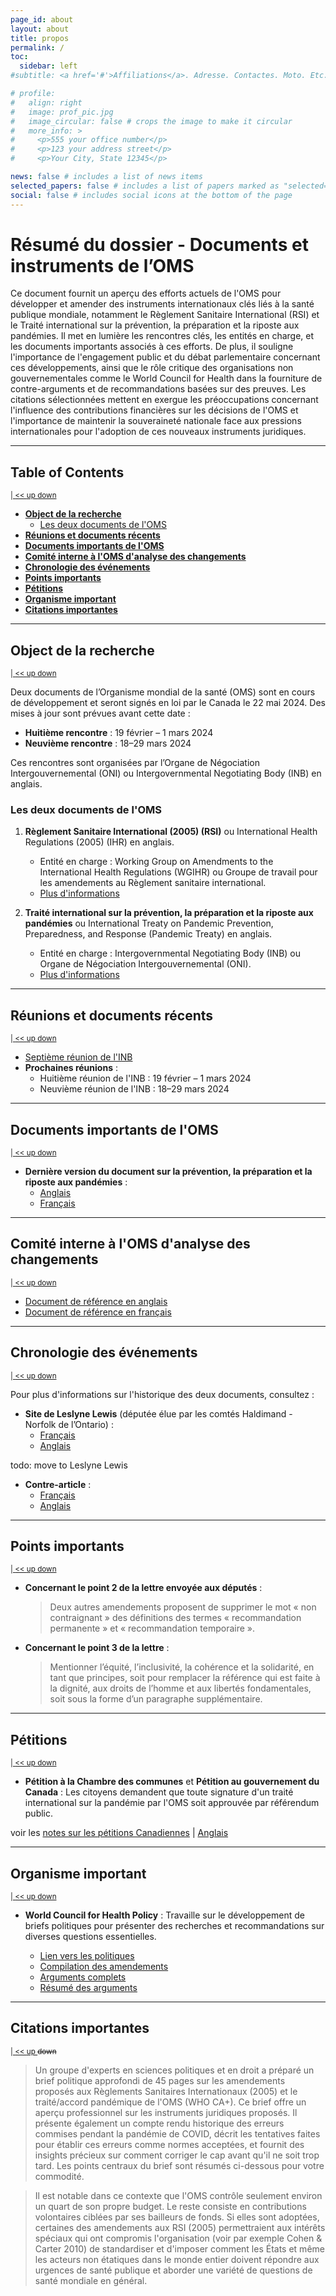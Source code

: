 ```yaml
---
page_id: about
layout: about
title: propos
permalink: /
toc:
  sidebar: left
#subtitle: <a href='#'>Affiliations</a>. Adresse. Contactes. Moto. Etc.

# profile:
#   align: right
#   image: prof_pic.jpg
#   image_circular: false # crops the image to make it circular
#   more_info: >
#     <p>555 your office number</p>
#     <p>123 your address street</p>
#     <p>Your City, State 12345</p>

news: false # includes a list of news items
selected_papers: false # includes a list of papers marked as "selected={true}"
social: false # includes social icons at the bottom of the page
---
```



# Résumé du dossier - Documents et instruments de l’OMS
<!-- #region -->
<!-- @#résumé-du-dossier---documents-et-instruments-de-l’oms -->
<!-- #endregion -->

Ce document fournit un aperçu des efforts actuels de l'OMS pour développer et amender des instruments internationaux clés liés à la santé publique mondiale, notamment le Règlement Sanitaire International (RSI) et le Traité international sur la prévention, la préparation et la riposte aux pandémies. Il met en lumière les rencontres clés, les entités en charge, et les documents importants associés à ces efforts. De plus, il souligne l'importance de l'engagement public et du débat parlementaire concernant ces développements, ainsi que le rôle critique des organisations non gouvernementales comme le World Council for Health dans la fourniture de contre-arguments et de recommandations basées sur des preuves. Les citations sélectionnées mettent en exergue les préoccupations concernant l'influence des contributions financières sur les décisions de l'OMS et l'importance de maintenir la souveraineté nationale face aux pressions internationales pour l'adoption de ces nouveaux instruments juridiques.


---
## Table of Contents
<!-- #region -->
<sup>[ | ](#résumé-du-dossier---documents-et-instruments-de-l’oms)[ << ](#table-of-contents)[ up ](#résumé-du-dossier---documents-et-instruments-de-l’oms)[ down ](#object-de-la-recherche)</sup>
<!-- #endregion -->
<!-- #region -->

- **[Object de la recherche](#object-de-la-recherche)**
  - [Les deux documents de l'OMS](#les-deux-documents-de-loms)
- **[Réunions et documents récents](#réunions-et-documents-récents)**
- **[Documents importants de l'OMS](#documents-importants-de-loms)**
- **[Comité interne à l'OMS d'analyse des changements](#comité-interne-à-loms-danalyse-des-changements)**
- **[Chronologie des événements](#chronologie-des-événements)**
- **[Points importants](#points-importants)**
- **[Pétitions](#pétitions)**
- **[Organisme important](#organisme-important)**
- **[Citations importantes](#citations-importantes)**
<!-- #endregion -->

---
## Object de la recherche
<!-- #region -->
<!-- @#object-de-la-recherche -->
<sup>[ | ](#résumé-du-dossier---documents-et-instruments-de-l’oms)[ << ](#table-of-contents)[ up ](#table-of-contents)[ down ](#réunions-et-documents-récents)</sup>
<!-- #endregion -->

Deux documents de l’Organisme mondial de la santé (OMS) sont en cours de développement et seront signés en loi par le Canada le 22 mai 2024. Des mises à jour sont prévues avant cette date :

- **Huitième rencontre** : 19 février – 1 mars 2024
- **Neuvième rencontre** : 18–29 mars 2024

Ces rencontres sont organisées par l’Organe de Négociation Intergouvernemental (ONI) ou Intergovernmental Negotiating Body (INB) en anglais.

### Les deux documents de l'OMS
<!-- #region -->
<!-- @#les-deux-documents-de-loms -->
<!-- #endregion -->

1. **Règlement Sanitaire International (2005) (RSI)** ou International Health Regulations (2005) (IHR) en anglais.
   - Entité en charge : Working Group on Amendments to the International Health Regulations (WGIHR) ou Groupe de travail pour les amendements au Règlement sanitaire international.
   - [Plus d'informations](https://apps.who.int/gb/wgihr/)

2. **Traité international sur la prévention, la préparation et la riposte aux pandémies** ou International Treaty on Pandemic Prevention, Preparedness, and Response (Pandemic Treaty) en anglais.
   - Entité en charge : Intergovernmental Negotiating Body (INB) ou Organe de Négociation Intergouvernemental (ONI).
   - [Plus d'informations](https://inb.who.int/)

---
## Réunions et documents récents
<!-- #region -->
<!-- @#réunions-et-documents-récents -->
<sup>[ | ](#résumé-du-dossier---documents-et-instruments-de-l’oms)[ << ](#table-of-contents)[ up ](#object-de-la-recherche)[ down ](#documents-importants-de-loms)</sup>
<!-- #endregion -->

- [Septième réunion de l'INB](https://apps.who.int/gb/inb/e/e_inb-7.html)
- **Prochaines réunions** :
  - Huitième réunion de l'INB : 19 février – 1 mars 2024
  - Neuvième réunion de l'INB : 18–29 mars 2024

---
## Documents importants de l'OMS
<!-- #region -->
<!-- @#documents-importants-de-loms -->
<sup>[ | ](#résumé-du-dossier---documents-et-instruments-de-l’oms)[ << ](#table-of-contents)[ up ](#réunions-et-documents-récents)[ down ](#comité-interne-à-loms-danalyse-des-changements)</sup>
<!-- #endregion -->

- **Dernière version du document sur la prévention, la préparation et la riposte aux pandémies** :
  - [Anglais](https://apps.who.int/gb/inb/pdf_files/inb7/A_INB7_3-en.pdf)
  - [Français](https://apps.who.int/gb/inb/pdf_files/inb7/A_INB7_3-fr.pdf)

---
## Comité interne à l'OMS d'analyse des changements
<!-- #region -->
<!-- @#comité-interne-à-loms-danalyse-des-changements -->
<sup>[ | ](#résumé-du-dossier---documents-et-instruments-de-l’oms)[ << ](#table-of-contents)[ up ](#documents-importants-de-loms)[ down ](#chronologie-des-événements)</sup>
<!-- #endregion -->

- [Document de référence en anglais](https://apps.who.int/gb/wgihr/pdf_files/wgihr2/A_WGIHR2_Reference_document-en.pdf)
- [Document de référence en français](https://apps.who.int/gb/wgihr/pdf_files/wgihr2/A_WGIHR2_Reference_document-fr.pdf)

---
## Chronologie des événements
<!-- #region -->
<!-- @#chronologie-des-événements -->
<sup>[ | ](#résumé-du-dossier---documents-et-instruments-de-l’oms)[ << ](#table-of-contents)[ up ](#comité-interne-à-loms-danalyse-des-changements)[ down ](#points-importants)</sup>
<!-- #endregion -->

Pour plus d'informations sur l'historique des deux documents, consultez :

- **Site de Leslyne Lewis** (députée élue par les comtés Haldimand - Norfolk de l’Ontario) :
  - [Français](https://leslynlewismp-ca.translate.goog/2024/01/17/the-who-pandemic-treaty/?_x_tr_sl=auto&_x_tr_tl=fr&_x_tr_hl=fr&_x_tr_pto=wapp)
  - [Anglais](https://leslynlewismp.ca/2024/01/17/the-who-pandemic-treaty/)

todo: move to Leslyne Lewis
- **Contre-article** :
  - [Français](https://www-cbc-ca.translate.goog/news/politics/leslyn-lewis-who-world-health-organization-pandemic-1.6460159?_x_tr_sl=auto&_x_tr_tl=fr&_x_tr_hl=fr&_x_tr_pto=wapp)
  - [Anglais](https://www.cbc.ca/news/politics/leslyn-lewis-who-world-health-organization-pandemic-1.6460159)


---
## Points importants
<!-- #region -->
<!-- @#points-importants -->
<sup>[ | ](#résumé-du-dossier---documents-et-instruments-de-l’oms)[ << ](#table-of-contents)[ up ](#chronologie-des-événements)[ down ](#pétitions)</sup>
<!-- #endregion -->

- **Concernant le point 2 de la lettre envoyée aux députés** :
  > Deux autres amendements proposent de supprimer le mot « non contraignant » des définitions des termes « recommandation permanente » et « recommandation temporaire ».

- **Concernant le point 3 de la lettre** :
  > Mentionner l’équité, l’inclusivité, la cohérence et la solidarité, en tant que principes, soit pour remplacer la référence qui est faite à la dignité, aux droits de l’homme et aux libertés fondamentales, soit sous la forme d’un paragraphe supplémentaire.

---
## Pétitions
<!-- #region -->
<!-- @#pétitions -->
<sup>[ | ](#résumé-du-dossier---documents-et-instruments-de-l’oms)[ << ](#table-of-contents)[ up ](#points-importants)[ down ](#organisme-important)</sup>
<!-- #endregion -->



- **Pétition à la Chambre des communes** et **Pétition au gouvernement du Canada** :
  Les citoyens demandent que toute signature d'un traité international sur la pandémie par l'OMS soit approuvée par référendum public.

voir les [notes sur les pétitions Canadiennes](Petitions/Pétitions_FR.md#notes-sur-les-p%C3%A9titions-e-4040-et-e-4401) |
[Anglais](Petitions/Petitions_EN.md#notes-on-e-4040-et-e-4401)


---
## Organisme important
<!-- #region -->
<!-- @#organisme-important -->
<sup>[ | ](#résumé-du-dossier---documents-et-instruments-de-l’oms)[ << ](#table-of-contents)[ up ](#pétitions)[ down ](#citations-importantes)</sup>
<!-- #endregion -->

- **World Council for Health Policy** :
  Travaille sur le développement de briefs politiques pour présenter des recherches et recommandations sur diverses questions essentielles.

  - [Lien vers les politiques](https://worldcouncilforhealth.org/policy/)
  - [Compilation des amendements](https://worldcouncilforhealth.org/wp-content/uploads/2023/05/WGIHR_Redlined-words-of-Proposed-Amendement-Compilation-en.pdf)
  - [Arguments complets](https://worldcouncilforhealth.org/wp-content/uploads/2023/06/Rejecting-Monopoly-Power-over-Global-Public-Health.-WCH-Policy-Brief-on-the-Proposed-IHR-Amendments-and-Pandemic-Treaty.pdf)
  - [Résumé des arguments](https://worldcouncilforhealth.org/wp-content/uploads/2023/05/Policy-Brief-Summary-1.pdf)


---
## Citations importantes
<!-- #region -->
<!-- @#citations-importantes -->
<sup>[ | ](#résumé-du-dossier---documents-et-instruments-de-l’oms)[ << ](#table-of-contents)[ up ](#organisme-important) ~~down~~</sup>
<!-- #endregion -->

> Un groupe d'experts en sciences politiques et en droit a préparé un brief politique approfondi de 45 pages sur les amendements proposés aux Règlements Sanitaires Internationaux (2005) et le traité/accord pandémique de l'OMS (WHO CA+). Ce brief offre un aperçu professionnel sur les instruments juridiques proposés. Il présente également un compte rendu historique des erreurs commises pendant la pandémie de COVID, décrit les tentatives faites pour établir ces erreurs comme normes acceptées, et fournit des insights précieux sur comment corriger le cap avant qu'il ne soit trop tard. Les points centraux du brief sont résumés ci-dessous pour votre commodité.

> Il est notable dans ce contexte que l'OMS contrôle seulement environ un quart de son propre budget. Le reste consiste en contributions volontaires ciblées par ses bailleurs de fonds. Si elles sont adoptées, certaines des amendements aux RSI (2005) permettraient aux intérêts spéciaux qui ont compromis l'organisation (voir par exemple Cohen & Carter 2010) de standardiser et d'imposer comment les États et même les acteurs non étatiques dans le monde entier doivent répondre aux urgences de santé publique et aborder une variété de questions de santé mondiale en général.

